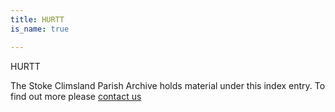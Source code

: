 ```yaml
---
title: HURTT
is_name: true

---
```


HURTT


The Stoke Climsland Parish Archive holds material under this index entry. To find out more please [contact us](/contact/)

